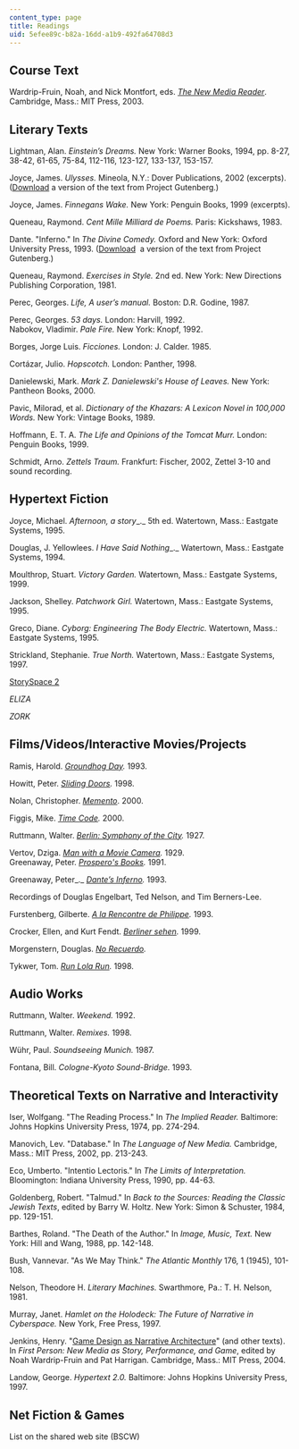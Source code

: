 ```yaml
---
content_type: page
title: Readings
uid: 5efee89c-b82a-16dd-a1b9-492fa64708d3
---
```


Course Text
-----------

Wardrip-Fruin, Noah, and Nick Montfort, eds. [_The New Media Reader_](http://www.newmediareader.com/). Cambridge, Mass.: MIT Press, 2003.

Literary Texts
--------------

Lightman, Alan. _Einstein’s Dreams._ New York: Warner Books, 1994, pp. 8-27, 38-42, 61-65, 75-84, 112-116, 123-127, 133-137, 153-157.  
  
Joyce, James. _Ulysses._ Mineola, N.Y.: Dover Publications, 2002 (excerpts). ([Download](http://www.gutenberg.org/etext/4300) a version of the text from Project Gutenberg.)

Joyce, James. _Finnegans Wake._ New York: Penguin Books, 1999 (excerpts).  
  
Queneau, Raymond. _Cent Mille Milliard de Poems._ Paris: Kickshaws, 1983.  
  
Dante. "Inferno." In _The Divine Comedy._ Oxford and New York: Oxford University Press, 1993. ([Download](http://www.gutenberg.org/ebooks/8800)  a version of the text from Project Gutenberg.)  
  
Queneau, Raymond. _Exercises in Style._ 2nd ed. New York: New Directions Publishing Corporation, 1981.  
  
Perec, Georges. _Life, A user’s manual._ Boston: D.R. Godine, 1987.  
  
Perec, Georges. _53 days._ London: Harvill, 1992.  
Nabokov, Vladimir. _Pale Fire._ New York: Knopf, 1992.  
  
Borges, Jorge Luis. _Ficciones._ London: J. Calder. 1985.  
  
Cortázar, Julio. _Hopscotch._ London: Panther, 1998.  
  
Danielewski, Mark. _Mark Z. Danielewski's House of Leaves._ New York: Pantheon Books, 2000.  
  
Pavic, Milorad, et al. _Dictionary of the Khazars: A Lexicon Novel in 100,000 Words._ New York: Vintage Books, 1989.  
  
Hoffmann, E. T. A. _The Life and Opinions of the Tomcat Murr._ London: Penguin Books, 1999.  
  
Schmidt, Arno. _Zettels Traum._ Frankfurt: Fischer, 2002, Zettel 3-10 and sound recording.

Hypertext Fiction
-----------------

Joyce, Michael. _Afternoon, a story__._ 5th ed. Watertown, Mass.: Eastgate Systems, 1995.  
  
Douglas, J. Yellowlees. _I Have Said Nothing__._ Watertown, Mass.: Eastgate Systems, 1994.  
  
Moulthrop, Stuart. _Victory Garden._ Watertown, Mass.: Eastgate Systems, 1999.  
  
Jackson, Shelley. _Patchwork Girl._ Watertown, Mass.: Eastgate Systems, 1995.  
  
Greco, Diane. _Cyborg: Engineering The Body Electric._ Watertown, Mass.: Eastgate Systems, 1995.  
  
Strickland, Stephanie. _True North._ Watertown, Mass.: Eastgate Systems, 1997.  
  
[StorySpace 2](http://www.eastgate.com/Storyspace2.html)

_ELIZA_

_ZORK_

Films/Videos/Interactive Movies/Projects
----------------------------------------

Ramis, Harold. [_Groundhog Day_](http://www.imdb.com/title/tt0107048/)_._ 1993.  
  
Howitt, Peter. [_Sliding Doors_](http://www.imdb.com/title/tt0120148/)_._ 1998.  
  
Nolan, Christopher. [_Memento_](http://www.imdb.com/title/tt0209144/). 2000.  
  
Figgis, Mike. [_Time Code_](http://www.imdb.com/title/tt0220100/)_._ 2000.  
  
Ruttmann, Walter. [_Berlin: Symphony of the City_](http://www.imdb.com/title/tt0017668/)_._ 1927.  
  
Vertov, Dziga. [_Man with a Movie Camera_](http://www.imdb.com/title/tt0019760/)_._ 1929.  
  Greenaway, Peter. [_Prospero's Books_](http://www.imdb.com/title/tt0102722/)_._ 1991.  
  
Greenaway, Peter_._ [_Dante’s Inferno_](http://www.imdb.com/title/tt0098428/)_._ 1993.  
  
Recordings of Douglas Engelbart, Ted Nelson, and Tim Berners-Lee.  
  
Furstenberg, Gilberte. [_A la Rencontre de Philippe_](https://mitgsl.mit.edu/research/digital-humanities-and-creative-pedagogies/la-rencontre-de-philippe)_._ 1993.  
  
Crocker, Ellen, and Kurt Fendt. [_Berliner sehen_](http://berlinersehen.mit.edu/users/sign_in)_._ 1999.  
  
Morgenstern, Douglas. [_No Recuerdo_](https://mitgsl.mit.edu/news/douglas-morgenstern-looks-back-no-recuerdo-and-mitupv-exchange-projects)_._

Tykwer, Tom. [_Run Lola Run_](http://www.imdb.com/title/tt0130827/)_._ 1998.

Audio Works
-----------

Ruttmann, Walter. _Weekend._ 1992.

Ruttmann, Walter. _Remixes._ 1998.  
  
Wühr, Paul. _Soundseeing Munich._ 1987.  
  
Fontana, Bill. _Cologne-Kyoto Sound-Bridge._ 1993.

Theoretical Texts on Narrative and Interactivity
------------------------------------------------

Iser, Wolfgang. "The Reading Process." In _The Implied Reader._ Baltimore: Johns Hopkins University Press, 1974, pp. 274-294.  
  
Manovich, Lev. "Database." In _The Language of New Media._ Cambridge, Mass.: MIT Press, 2002, pp. 213-243.  
  
Eco, Umberto. "Intentio Lectoris." In _The Limits of Interpretation._ Bloomington: Indiana University Press, 1990, pp. 44-63.  
  
Goldenberg, Robert. "Talmud." In _Back to the Sources: Reading the Classic Jewish Texts_, edited by Barry W. Holtz. New York: Simon & Schuster, 1984, pp. 129-151.  
  
Barthes, Roland. "The Death of the Author." In _Image, Music, Text._ New York: Hill and Wang, 1988, pp. 142-148.  
  
Bush, Vannevar. "As We May Think." _The Atlantic Monthly_ 176, 1 (1945), 101-108.  
  
Nelson, Theodore H. _Literary Machines._ Swarthmore, Pa.: T. H. Nelson, 1981.  
  
Murray, Janet. _Hamlet on the Holodeck: The Future of Narrative in Cyberspace._ New York, Free Press, 1997.  
  
Jenkins, Henry. "[Game Design as Narrative Architecture](http://web.mit.edu/cms/People/henry3/games&narrative.html)" (and other texts). In _First Person: New Media as Story, Performance, and Game_, edited by Noah Wardrip-Fruin and Pat Harrigan. Cambridge, Mass.: MIT Press, 2004.  
  
Landow, George. _Hypertext 2.0._ Baltimore: Johns Hopkins University Press, 1997.

Net Fiction & Games
-------------------

List on the shared web site (BSCW)